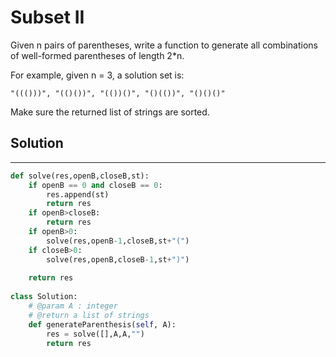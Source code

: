 <h1>Subset II</h1>

<p>
Given n pairs of parentheses, write a function to generate all combinations of well-formed parentheses of length 2*n.

For example, given n = 3, a solution set is:

    "((()))", "(()())", "(())()", "()(())", "()()()"

Make sure the returned list of strings are sorted.
</p>

<h2>Solution</h2>

***

```python
def solve(res,openB,closeB,st):
    if openB == 0 and closeB == 0:
        res.append(st)
        return res
    if openB>closeB:
        return res
    if openB>0:
        solve(res,openB-1,closeB,st+"(")
    if closeB>0:
        solve(res,openB,closeB-1,st+")")
        
    return res
    
class Solution:
    # @param A : integer
    # @return a list of strings
    def generateParenthesis(self, A):
        res = solve([],A,A,"")
        return res
```